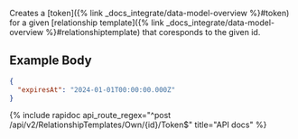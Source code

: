 Creates a [token]({% link _docs_integrate/data-model-overview %}#token) for a given [relationship template]({% link _docs_integrate/data-model-overview %}#relationshiptemplate)
that coresponds to the given id.

## Example Body

```json
{
  "expiresAt": "2024-01-01T00:00:00.000Z"
}
```

{% include rapidoc api_route_regex="^post /api/v2/RelationshipTemplates/Own/{id}/Token$" title="API docs" %}
